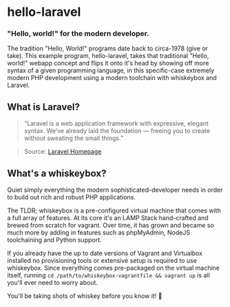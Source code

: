 # hello-laravel

### "Hello, world!" for the modern developer.
The tradition "Hello, World!" programs date back to circa-1978 (give or take). This example program, hello-laravel, 
takes that traditional "Hello, world!" webapp concept and flips it onto it's head by showing off more syntax of a given 
programming language, in this specific-case extremely modern PHP development using a modern toolchain with whiskeybox 
and Laravel.

## What is Laravel?
> “Laravel is a web application framework with expressive, elegant syntax. We’ve already laid the foundation — freeing 
> you to create without sweating the small things.”

> Source: [Laravel Homepage](https://laravel.com/)

## What's a whiskeybox?
Quiet simply everything the modern sophisticated-developer needs in order to build out rich and robust PHP applications.

The TLDR; whiskeybox is a pre-configured virtual machine that comes with a full array of features. At its core it's an 
LAMP Stack hand-crafted and brewed from scratch for vagrant. Over time, it has grown and became so much more by 
adding in features such as phpMyAdmin, NodeJS toolchaining and Python support.

If you already have the up to date versions of Vagrant and Virtualbox installed no provisioning tools or extensive setup 
is required to use whiskeybox. Since everything comes pre-packaged on the virtual machine itself, running 
`cd /path/to/whiskeybox-vagrantfile && vagrant up` is all you'll ever need to worry about.

You'll be taking shots of whiskey before you know it! 🍻
